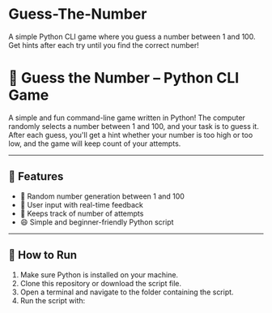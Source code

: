 # Guess-The-Number
A simple Python CLI game where you guess a number between 1 and 100. Get hints after each try until you find the correct number!
# 🎯 Guess the Number – Python CLI Game

A simple and fun command-line game written in Python! The computer randomly selects a number between 1 and 100, and your task is to guess it. After each guess, you'll get a hint whether your number is too high or too low, and the game will keep count of your attempts.

---

## 📌 Features

- 🔢 Random number generation between 1 and 100  
- 🧠 User input with real-time feedback  
- 🧮 Keeps track of number of attempts  
- 😄 Simple and beginner-friendly Python script

---

## 🚀 How to Run

1. Make sure Python is installed on your machine.  
2. Clone this repository or download the script file.
3. Open a terminal and navigate to the folder containing the script.
4. Run the script with:
